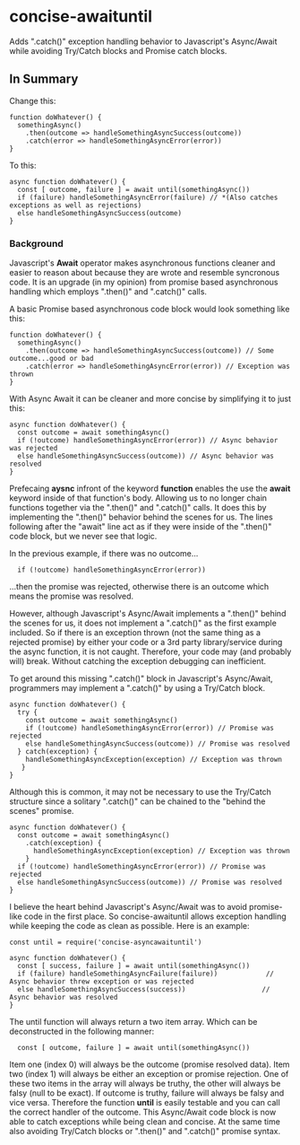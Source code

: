 # concise-awaituntil
Adds ".catch()" exception handling behavior to Javascript's Async/Await while avoiding Try/Catch blocks and Promise catch blocks.

## In Summary 
Change this:
```
function doWhatever() {
  somethingAsync()
    .then(outcome => handleSomethingAsyncSuccess(outcome))
    .catch(error => handleSomethingAsyncError(error))
}
```
To this:
```
async function doWhatever() {
  const [ outcome, failure ] = await until(somethingAsync())
  if (failure) handleSomethingAsyncError(failure) // *(Also catches exceptions as well as rejections)
  else handleSomethingAsyncSuccess(outcome)
}

```


### Background
Javascript's **Await** operator makes asynchronous functions cleaner and easier to reason about because they are wrote and resemble syncronous code.  It is an upgrade (in my opinion) from promise based asynchronous handling which employs ".then()" and ".catch()" calls.

A basic Promise based asynchronous code block would look something like this:

```
function doWhatever() {
  somethingAsync()
    .then(outcome => handleSomethingAsyncSuccess(outcome)) // Some outcome...good or bad
    .catch(error => handleSomethingAsyncError(error)) // Exception was thrown
}
```
With Async Await it can be cleaner and more concise by simplifying it to just this:

```
async function doWhatever() {
  const outcome = await somethingAsync()
  if (!outcome) handleSomethingAsyncError(error)) // Async behavior was rejected
  else handleSomethingAsyncSuccess(outcome)) // Async behavior was resolved
}
```

Prefecaing **aysnc** infront of the keyword **function** enables the use the **await** keyword inside of that function's body.  Allowing us to no longer chain functions together via the ".then()" and ".catch()" calls.  It does this by implementing the ".then()" behavior behind the scenes for us.  The lines following after the "await" line act as if they were inside of the ".then()" code block, but we never see that logic.

In the previous example, if there was no outcome...

```
  if (!outcome) handleSomethingAsyncError(error))
```
...then the promise was rejected, otherwise there is an outcome which means the promise was resolved.

However, although Javascript's Async/Await implements a ".then()" behind the scenes for us, it does not implement a ".catch()" as the first example included.  So if there is an exception thrown (not the same thing as a rejected promise) by either your code or a 3rd party library/service during the async function, it is not caught.  Therefore, your code may (and probably will) break.  Without catching the exception debugging can inefficient.

To get around this missing ".catch()" block in Javascript's Async/Await, programmers may implement a ".catch()" by using a Try/Catch block.

```
async function doWhatever() {
  try {
    const outcome = await somethingAsync()
    if (!outcome) handleSomethingAsyncError(error)) // Promise was rejected
    else handleSomethingAsyncSuccess(outcome)) // Promise was resolved
  } catch(exception) { 
    handleSomethingAsyncException(exception) // Exception was thrown
   }
}
```

Although this is common, it may not be necessary to use the Try/Catch structure since a solitary ".catch()" can be chained to the "behind the scenes" promise.

```
async function doWhatever() {
  const outcome = await somethingAsync()
    .catch(exception) { 
      handleSomethingAsyncException(exception) // Exception was thrown
    }
  if (!outcome) handleSomethingAsyncError(error)) // Promise was rejected
  else handleSomethingAsyncSuccess(outcome)) // Promise was resolved
}
```

I believe the heart behind Javascript's Async/Await was to avoid promise-like code in the first place.  So concise-awaituntil allows exception handling while keeping the code as clean as possible.  Here is an example:

```
const until = require('concise-asyncawaituntil')

async function doWhatever() {
  const [ success, failure ] = await until(somethingAsync())
  if (failure) handleSomethingAsyncFailure(failure))            // Async behavior threw exception or was rejected
  else handleSomethingAsyncSuccess(success))                   // Async behavior was resolved
}
```

The until function will always return a two item array.  Which can be deconstructed in the following manner:

```
  const [ outcome, failure ] = await until(somethingAsync())
```

Item one (index 0) will always be the outcome (promise resolved data).  Item two (index 1) will always be either an exception or promise rejection.  One of these two items in the array will always be truthy, the other will always be falsy (null to be exact).  If outcome is truthy, failure will always be falsy and vice versa.  Therefore the function **until** is easily testable and you can call the correct handler of the outcome.  This Async/Await code block is now able to catch exceptions while being clean and concise.  At the same time also avoiding Try/Catch blocks or ".then()" and ".catch()" promise syntax.



